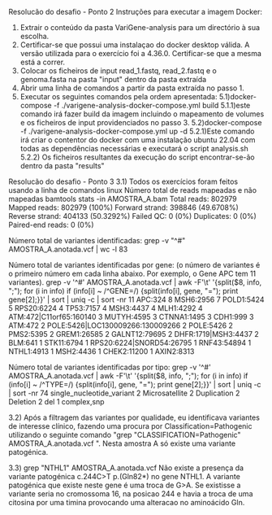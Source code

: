 Resolucão do desafio - Ponto 2
Instruções para executar a imagem Docker:
1) Extrair o conteúdo da pasta VariGene-analysis para um directório à sua escolha.
2) Certificar-se que possui uma instalaçao do docker desktop válida. A versão utilizada para o exercício foi a 4.36.0. Certificar-se que a mesma está a correr.
3) Colocar os ficheiros de input read_1.fastq, read_2.fastq e o genoma.fasta na pasta "input" dentro da pasta extraída
4) Abrir uma linha de comandos a partir da pasta extraída no passo 1.
5) Executar os seguintes comandos pela ordem apresentada:
5.1)docker-compose -f ./varigene-analysis-docker-compose.yml build
5.1.1)este comando irá fazer build da imagem incluindo o mapeamento de volumes e os ficheiros de input providenciados no passo 3.
5.2)docker-compose -f ./varigene-analysis-docker-compose.yml up -d
5.2.1)Este comando irá criar o contentor do docker com uma instalação ubuntu 22.04 com todas as dependências necessárias e executará o script analysis.sh
5.2.2) Os ficheiros resultantes da execução do script encontrar-se-ão dentro da pasta "results"

Resolucão do desafio - Ponto 3
3.1) Todos os exercícios foram feitos usando a linha de comandos linux
Número total de reads mapeadas e não mapeadas
bamtools stats -in AMOSTRA_A.bam
Total reads:       802979
Mapped reads:      802979	(100%)
Forward strand:    398846	(49.6708%)
Reverse strand:    404133	(50.3292%)
Failed QC:         0	(0%)
Duplicates:        0	(0%)
Paired-end reads:  0	(0%)


Número total de variantes identificadas:
grep -v "^#" AMOSTRA_A.anotada.vcf | wc -l
83

Número total de variantes identificadas por gene: (o número de variantes é o primeiro número em cada linha abaixo. Por exemplo, o Gene APC tem 11 variantes).
grep -v '^#' AMOSTRA_A.anotada.vcf | awk -F'\t' '{split($8, info, ";"); for (i in info) if (info[i] ~ /^GENE=/) {split(info[i], gene, "="); print gene[2];}}' | sort | uniq -c | sort -nr
11 APC:324
8 MSH6:2956
7 POLD1:5424
5 RPS20:6224
4 TP53:7157
4 MSH3:4437
4 MLH1:4292
4 ATM:472|C11orf65:160140
3 MUTYH:4595
3 CTNNA1:1495
3 CDH1:999
3 ATM:472
2 POLE:5426|LOC130009266:130009266
2 POLE:5426
2 PMS2:5395
2 GREM1:26585
2 GALNT12:79695
2 DHFR:1719|MSH3:4437
2 BLM:641
1 STK11:6794
1 RPS20:6224|SNORD54:26795
1 RNF43:54894
1 NTHL1:4913
1 MSH2:4436
1 CHEK2:11200
1 AXIN2:8313

Número total de variantes identificadas por tipo:
grep -v '^#' AMOSTRA_A.anotada.vcf | awk -F'\t' '{split($8, info, ";"); for (i in info) if (info[i] ~ /^TYPE=/) {split(info[i], gene, "="); print gene[2];}}' | sort | uniq -c | sort -nr
74 single_nucleotide_variant
2 Microsatellite
2 Duplication
2 Deletion
2 del
1 complex,snp


3.2) Após a filtragem das variantes por qualidade, eu identificava variantes de interesse clínico, fazendo uma procura por Classification=Pathogenic utilizando o seguinte comando "grep "CLASSIFICATION=Pathogenic"  AMOSTRA_A.anotada.vcf ". Nesta amostra A só existe uma variante patogénica.


3.3) grep "NTHL1" AMOSTRA_A.anotada.vcf
Não existe a presença da variante patogénica c.244C>T p.(Gln82*) no gene NTHL1. A variante patogénica que existe neste gene é uma troca de G>A.
Se existisse a variante seria no cromossoma 16, na posicao 244 e havia a troca de uma citosina por uma timina provocando uma alteracao no aminoácido Gln. 
